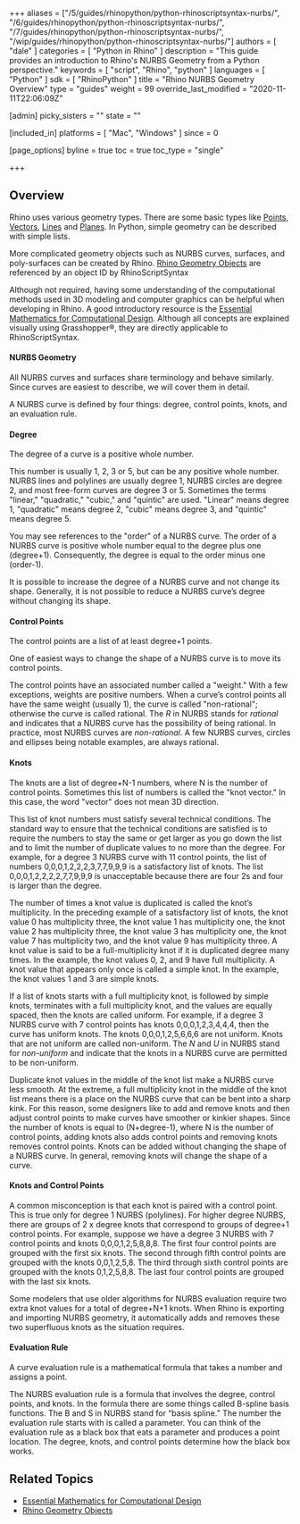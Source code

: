 +++
aliases = ["/5/guides/rhinopython/python-rhinoscriptsyntax-nurbs/", "/6/guides/rhinopython/python-rhinoscriptsyntax-nurbs/", "/7/guides/rhinopython/python-rhinoscriptsyntax-nurbs/", "/wip/guides/rhinopython/python-rhinoscriptsyntax-nurbs/"]
authors = [ "dale" ]
categories = [ "Python in Rhino" ]
description = "This guide provides an introduction to Rhino's NURBS Geometry from a Python perspective."
keywords = [ "script", "Rhino", "python" ]
languages = [ "Python" ]
sdk = [ "RhinoPython" ]
title = "Rhino NURBS Geometry Overview"
type = "guides"
weight = 99
override_last_modified = "2020-11-11T22:06:09Z"

[admin]
picky_sisters = ""
state = ""

[included_in]
platforms = [ "Mac", "Windows" ]
since = 0

[page_options]
byline = true
toc = true
toc_type = "single"

+++

## Overview

Rhino uses various geometry types.  There are some basic types like [Points](/guides/rhinopython/python-rhinoscriptsyntax-points), [Vectors](/guides/rhinopython/python-rhinoscriptsyntax-vectors), [Lines](/guides/rhinopython/python-rhinoscriptsyntax-lines) and [Planes](/guides/rhinopython/python-rhinoscriptsyntax-planes).  In Python, simple geometry can be described with simple lists.

More complicated geometry objects such as NURBS curves, surfaces, and poly-surfaces can be created by Rhino. [Rhino Geometry Objects](/guides/rhinopython/python-rhinoscriptsyntax-objects) are referenced by an object ID by RhinoScriptSyntax

Although not required, having some understanding of the computational methods used in 3D modeling and computer graphics can be helpful when developing in Rhino.  A good introductory resource is the [Essential Mathematics for Computational Design](/guides/general/essential-mathematics/parametric-curves-surfaces/#32-nurbs-curves).  Although all concepts are explained visually using Grasshopper®, they are directly applicable to RhinoScriptSyntax.

#### NURBS Geometry

All NURBS curves and surfaces share terminology and behave similarly.  Since curves are easiest to describe, we will cover them in detail.

A NURBS curve is defined by four things: degree, control points, knots, and an evaluation rule. 

#### Degree

The degree of a curve is a positive whole number. 

This number is usually 1, 2, 3 or 5, but can be any positive whole number.  NURBS lines and polylines are usually degree 1, NURBS circles are degree 2, and most free-form curves are degree 3 or 5.  Sometimes the terms "linear," "quadratic," "cubic," and "quintic" are used.  "Linear" means degree 1, "quadratic" means degree 2, "cubic" means degree 3, and "quintic" means degree 5. 

You may see references to the "order" of a NURBS curve.  The order of a NURBS curve is positive whole number equal to the degree plus one (degree+1).  Consequently, the degree is equal to the order minus one (order-1). 

It is possible to increase the degree of a NURBS curve and not change its shape.  Generally, it is not possible to reduce a NURBS curve’s degree without changing its shape.

#### Control Points

The control points are a list of at least degree+1 points. 

One of easiest ways to change the shape of a NURBS curve is to move its control points. 

The control points have an associated number called a "weight."  With a few exceptions, weights are positive numbers.  When a curve’s control points all have the same weight (usually 1), the curve is called "non-rational"; otherwise the curve is called rational.  The *R* in NURBS stands for *rational* and indicates that a NURBS curve has the possibility of being rational.  In practice, most NURBS curves are *non-rational*.  A few NURBS curves, circles and ellipses being notable examples, are always rational. 

#### Knots

The knots are a list of degree+N-1 numbers, where N is the number of control points.  Sometimes this list of numbers is called the "knot vector."  In this case, the word "vector" does not mean 3D direction. 

This list of knot numbers must satisfy several technical conditions.  The standard way to ensure that the technical conditions are satisfied is to require the numbers to stay the same or get larger as you go down the list and to limit the number of duplicate values to no more than the degree.  For example, for a degree 3 NURBS curve with 11 control points, the list of numbers 0,0,0,1,2,2,2,3,7,7,9,9,9 is a satisfactory list of knots. The list 0,0,0,1,2,2,2,2,7,7,9,9,9 is unacceptable because there are four 2s and four is larger than the degree. 

The number of times a knot value is duplicated is called the knot’s multiplicity.  In the preceding example of a satisfactory list of knots, the knot value 0 has multiplicity three, the knot value 1 has multiplicity one, the knot value 2 has multiplicity three, the knot value 3 has multiplicity one, the knot value 7 has multiplicity two, and the knot value 9 has multiplicity three. A knot value is said to be a full-multiplicity knot if it is duplicated degree many times.  In the example, the knot values 0, 2, and 9 have full multiplicity. A knot value that appears only once is called a simple knot.  In the example, the knot values 1 and 3 are simple knots. 

If a list of knots starts with a full multiplicity knot, is followed by simple knots, terminates with a full multiplicity knot, and the values are equally spaced, then the knots are called uniform.  For example, if a degree 3 NURBS curve with 7 control points has knots 0,0,0,1,2,3,4,4,4, then the curve has uniform knots.  The knots 0,0,0,1,2,5,6,6,6 are not uniform.  Knots that are not uniform are called non-uniform.  The *N* and *U* in NURBS stand for *non-uniform* and indicate that the knots in a NURBS curve are permitted to be non-uniform. 

Duplicate knot values in the middle of the knot list make a NURBS curve less smooth.  At the extreme, a full multiplicity knot in the middle of the knot list means there is a place on the NURBS curve that can be bent into a sharp kink.  For this reason, some designers like to add and remove knots and then adjust control points to make curves have smoother or kinkier shapes.  Since the number of knots is equal to (N+degree-1), where N is the number of control points, adding knots also adds control points and removing knots removes control points.  Knots can be added without changing the shape of a NURBS curve.  In general, removing knots will change the shape of a curve. 

#### Knots and Control Points

A common misconception is that each knot is paired with a control point.  This is true only for degree 1 NURBS (polylines).  For higher degree NURBS, there are groups of 2 x degree knots that correspond to groups of degree+1 control points.  For example, suppose we have a degree 3 NURBS with 7 control points and knots 0,0,0,1,2,5,8,8,8.  The first four control points are grouped with the first six knots.  The second through fifth control points are grouped with the knots 0,0,1,2,5,8.  The third through sixth control points are grouped with the knots 0,1,2,5,8,8.  The last four control points are grouped with the last six knots. 

Some modelers that use older algorithms for NURBS evaluation require two extra knot values for a total of degree+N+1 knots.  When Rhino is exporting and importing NURBS geometry, it automatically adds and removes these two superfluous knots as the situation requires. 

#### Evaluation Rule

A curve evaluation rule is a mathematical formula that takes a number and assigns a point. 

The NURBS evaluation rule is a formula that involves the degree, control points, and knots. In the formula there are some things called B-spline basis functions.  The B and S in NURBS stand for “basis spline.” The number the evaluation rule starts with is called a parameter.  You can think of the evaluation rule as a black box that eats a parameter and produces a point location. The degree, knots, and control points determine how the black box works. 

## Related Topics

- [Essential Mathematics for Computational Design](/guides/general/essential-mathematics/parametric-curves-surfaces/#32-nurbs-curves)
- [Rhino Geometry Objects](/guides/rhinopython/python-rhinoscriptsyntax-objects)
